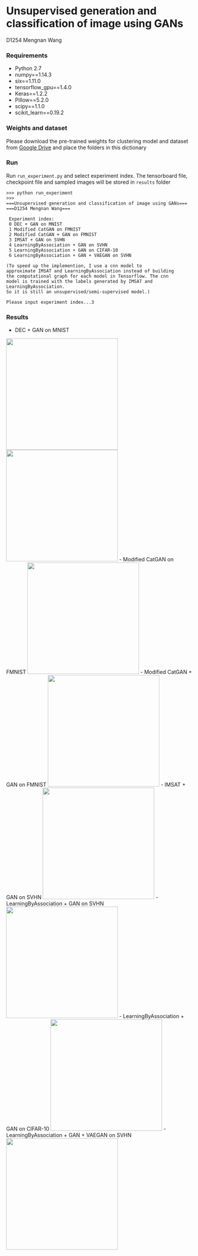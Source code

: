 # Unsupervised generation and classification of image using GANs
D1254 Mengnan Wang

### Requirements
- Python 2.7
- numpy==1.14.3
- six==1.11.0
- tensorflow_gpu==1.4.0
- Keras==1.2.2
- Pillow==5.2.0
- scipy==1.1.0
- scikit_learn==0.19.2

### Weights and dataset
Please download the pre-trained weights for clustering model and dataset from
[Google Drive](https://drive.google.com/drive/folders/18YN_xTWmGUOT0XZDltu6mjVz66Xt_GFw?usp=sharing) and place the folders in this dictionary

### Run
Run `run_experiment.py` and select experiment index. The tensorboard file, checkpoint file and sampled images will be stored in `results` folder
```
>>> python run_experiment
>>>
===Unsupervised generation and classification of image using GANs===
===D1254 Mengnan Wang===

 Experiment index:
 0 DEC + GAN on MNIST
 1 Modified CatGAN on FMNIST
 2 Modified CatGAN + GAN on FMNIST
 3 IMSAT + GAN on SVHN
 4 LearningByAssociation + GAN on SVHN
 5 LearningByAssociation + GAN on CIFAR-10
 6 LearningByAssociation + GAN + VAEGAN on SVHN

(To speed up the implemention, I use a cnn model to
approximate IMSAT and LearningByAssociation instead of building
the computational graph for each model in Tensorflow. The cnn
model is trained with the labels generated by IMSAT and LearningByAssociation.
So it is still an unsupervised/semi-supervised model.)

Please input experiment index...3

```
### Results
- DEC + GAN on MNIST

<img src="https://github.com/wangmn93/Unsupervised-generation-and-classification-of-image-using-GANs/blob/master/experiments_results/mnist-092.jpeg" width="300">

<img src="https://github.com/wangmn93/Unsupervised-generation-and-classification-of-image-using-GANs/blob/master/experiments_results/mnist-069.jpeg" width="300">
 - Modified CatGAN on FMNIST
 <img src="https://github.com/wangmn93/Unsupervised-generation-and-classification-of-image-using-GANs/blob/master/experiments_results/acc_boost.png" width="300">
- Modified CatGAN + GAN on FMNIST
<img src="https://github.com/wangmn93/Unsupervised-generation-and-classification-of-image-using-GANs/blob/master/experiments_results/fmnist-073.jpg" width="300">
- IMSAT + GAN on SVHN
<img src="https://github.com/wangmn93/Unsupervised-generation-and-classification-of-image-using-GANs/blob/master/experiments_results/svhn-050.jpg" width="300">
 - LearningByAssociation + GAN on SVHN
 <img src="https://github.com/wangmn93/Unsupervised-generation-and-classification-of-image-using-GANs/blob/master/experiments_results/svhn-090.jpg" width="300">
 - LearningByAssociation + GAN on CIFAR-10
 <img src="https://github.com/wangmn93/Unsupervised-generation-and-classification-of-image-using-GANs/blob/master/experiments_results/cifar-gen.jpg" width="300">
- LearningByAssociation + GAN + VAEGAN on SVHN
<img src="https://github.com/wangmn93/Unsupervised-generation-and-classification-of-image-using-GANs/blob/master/experiments_results/vaegan-gen-3.jpg" width="300">
